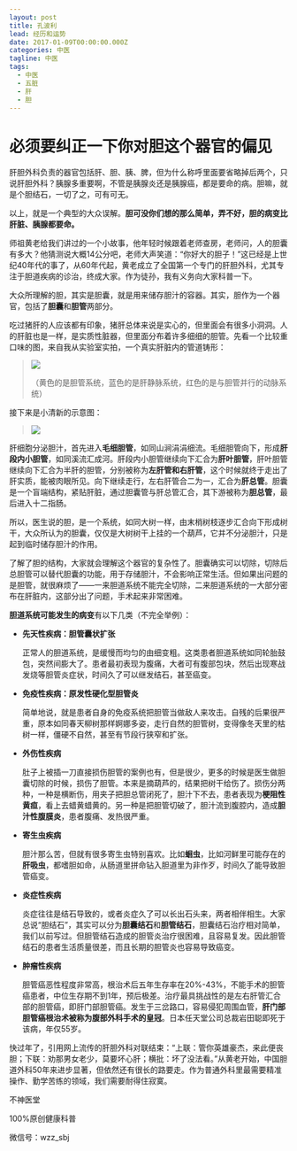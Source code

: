 ```yaml
---
layout: post
title: 孔波利
lead: 经历和运势
date: 2017-01-09T00:00:00.000Z
categories: 中医
tagline: 中医
tags:
  - 中医
  - 五脏
  - 肝
  - 胆
---
```


# 必须要纠正一下你对胆这个器官的偏见

肝胆外科负责的器官包括肝、胆、胰、脾，但为什么称呼里面要省略掉后两个，只说肝胆外科？胰腺多重要啊，不管是胰腺炎还是胰腺癌，都是要命的病。胆嘛，就是个胆结石，一切了之，可有可无。

以上，就是一个典型的大众误解。**胆可没你们想的那么简单，弄不好，胆的病变比肝脏、胰腺都要命。**

师祖黄老给我们讲过的一个小故事，他年轻时候跟着老师查房，老师问，人的胆囊有多大？他猜测说大概14公分吧，老师大声笑道：“你好大的胆子！”这已经是上世纪40年代的事了，从60年代起，黄老成立了全国第一个专门的肝胆外科，尤其专注于胆道疾病的诊治，终成大家。作为徒孙，我有义务向大家科普一下。

大众所理解的胆，其实是胆囊，就是用来储存胆汁的容器。其实，胆作为一个器官，包括了**胆囊**和**胆管**两部分。

吃过猪肝的人应该都有印象，猪肝总体来说是实心的，但里面会有很多小洞洞。人的肝脏也是一样，是实质性脏器，但里面分布着许多细细的胆管。先看一个比较重口味的图，来自我从实验室实拍，一个真实肝脏内的管道铸形：

> ![](https://pic1.zhimg.com/v2-8d5e69733e8fd8e637eef477c530bd30_b.jpg)
>
> （黄色的是胆管系统，蓝色的是肝静脉系统，红色的是与胆管并行的动脉系统）

接下来是小清新的示意图：

> ![](https://pic3.zhimg.com/v2-0c60d28ea43ac665e7ea17e9797ee8c6_b.jpg)

肝细胞分泌胆汁，首先进入**毛细胆管**，如同山涧涓涓细流。毛细胆管向下，形成**肝段内小胆管**，如同溪流汇成河。肝段内小胆管继续向下汇合为**肝叶胆管**，肝叶胆管继续向下汇合为半肝的胆管，分别被称为**左肝管和右肝管**，这个时候就终于走出了肝实质，能被肉眼所见。向下继续走行，左右肝管合二为一，汇合为**肝总管**。胆囊是一个盲端结构，紧贴肝脏，通过胆囊管与肝总管汇合，其下游被称为**胆总管**，最后进入十二指肠。

所以，医生说的胆，是一个系统，如同大树一样，由末梢树枝逐步汇合向下形成树干，大众所认为的胆囊，仅仅是大树树干上挂的一个葫芦，它并不分泌胆汁，只是起到临时储存胆汁的作用。

了解了胆的结构，大家就会理解这个器官的复杂性了。胆囊确实可以切除，切除后总胆管可以替代胆囊的功能，用于存储胆汁，不会影响正常生活。但如果出问题的是胆管，就很麻烦了——一来胆道系统不能完全切除，二来胆道系统的一大部分密布在肝脏内，这部分出了问题，手术起来非常困难。

**胆道系统可能发生的病变**有以下几类（不完全举例）：

- **先天性疾病：胆管囊状扩张**

  正常人的胆道系统，是缓慢而均匀的由细变粗。这类患者胆道系统如同轮胎鼓包，突然间膨大了。患者最初表现为腹痛，大者可有腹部包块，然后出现寒战发烧等胆管炎症状，时间久了可以继发结石，甚至癌变。

- **免疫性疾病：原发性硬化型胆管炎**

  简单地说，就是患者自身的免疫系统把胆管当做敌人来攻击。自残的后果很严重，原本如同春天柳树那样婀娜多姿，走行自然的胆管树，变得像冬天里的枯树一样，僵硬不自然，甚至有节段行狭窄和扩张。

- **外伤性疾病**

  肚子上被插一刀直接损伤胆管的案例也有，但是很少，更多的时候是医生做胆囊切除的时候，损伤了胆管。本来是摘葫芦的，结果把树干给伤了。损伤分两种，一种是横断伤，用夹子把胆总管闭死了，胆汁下不去，患者表现为**梗阻性黄疸**，看上去蜡黄蜡黄的。另一种是把胆管切破了，胆汁流到腹腔内，造成**胆汁性腹膜炎**，患者腹痛、发热很严重。

- **寄生虫疾病**

  胆汁那么苦，但就有很多寄生虫特别喜欢。比如**蛔虫**，比如河鲜里可能存在的**肝吸虫**，都嗜胆如命，从肠道里拼命钻入胆道里为非作歹，时间久了能导致胆管癌变。

- **炎症性疾病**

  炎症往往是结石导致的，或者炎症久了可以长出石头来，两者相伴相生。大家总说“胆结石”，其实可以分为**胆囊结石**和**胆管结石**，胆囊结石治疗相对简单，我们以前写过。但胆管结石造成的胆管炎治疗很困难，且容易复发。因此胆管结石的患者生活质量很差，而且长期的胆管炎也容易导致癌变。

- **肿瘤性疾病**

  胆管癌恶性程度非常高，根治术后五年生存率在20%-43%，不能手术的胆管癌患者，中位生存期不到1年，预后极差。治疗最具挑战性的是左右肝管汇合部的胆管癌，即肝门部胆管癌。发生于三岔路口，容易侵犯周围血管，**肝门部胆管癌根治术被称为腹部外科手术的皇冠**。日本任天堂公司总裁岩田聪即死于该病，年仅55岁。

快过年了，引用网上流传的肝胆外科对联结束：“上联：管你英雄豪杰，来此便丧胆；下联：劝那男女老少，莫要坏心肝；横批：坏了没法看。”从黄老开始，中国胆道外科50年来进步显著，但依然还有很长的路要走。作为普通外科里最需要精准操作、勤学苦练的领域，我们需要耐得住寂寞。

不神医堂

100%原创健康科普

微信号：wzz_sbj